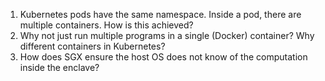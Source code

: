 1. Kubernetes pods have the same namespace. Inside a pod, there are multiple containers. How is this achieved? 
2. Why not just run multiple programs in a single (Docker) container? Why different containers in Kubernetes?
3. How does SGX ensure the host OS does not know of the computation inside the enclave?
